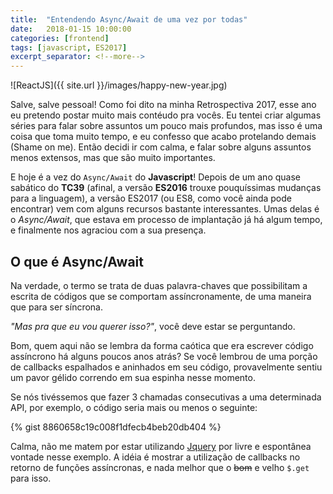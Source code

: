 ```yaml
---
title:  "Entendendo Async/Await de uma vez por todas"
date:   2018-01-15 10:00:00
categories: [frontend]
tags: [javascript, ES2017]
excerpt_separator: <!--more-->
---
```


![ReactJS]({{ site.url }}/images/happy-new-year.jpg)

Salve, salve pessoal! Como foi dito na minha Retrospectiva 2017, esse ano eu pretendo postar muito mais contéudo pra vocês. Eu tentei criar algumas séries para falar sobre assuntos um pouco mais profundos, mas isso é uma coisa que toma muito tempo, e eu confesso que acabo protelando demais (Shame on me). Então decidi ir com calma, e falar sobre alguns assuntos menos extensos, mas que são muito importantes.

E hoje é a vez do `Async/Await` do **Javascript**! Depois de um ano quase sabático do **TC39** (afinal, a versão **ES2016** trouxe pouquíssimas mudanças para a linguagem), a versão ES2017 (ou ES8, como você ainda pode encontrar) vem com alguns recursos bastante interessantes. Umas delas é o _Async/Await_, que estava em processo de implantação já há algum tempo, e finalmente nos agraciou com a sua presença.

<!--more-->

## O que é Async/Await

Na verdade, o termo se trata de duas palavra-chaves que possibilitam a escrita de códigos que se comportam assíncronamente, de uma maneira que para ser síncrona.

_"Mas pra que eu vou querer isso?"_, você deve estar se perguntando.

Bom, quem aqui não se lembra da forma caótica que era escrever código assíncrono há alguns poucos anos atrás? Se você lembrou de uma porção de callbacks espalhados e aninhados em seu código, provavelmente sentiu um pavor gélido correndo em sua espinha nesse momento.

Se nós tivéssemos que fazer 3 chamadas consecutivas a uma determinada API, por exemplo, o código seria mais ou menos o seguinte:

{% gist 8860658c19c008f1dfecb4beb20db404 %}

Calma, não me matem por estar utilizando [Jquery][jquery] por livre e espontânea vontade nesse exemplo. A idéia é mostrar a utilização de callbacks no retorno de funções assíncronas, e nada melhor que o <s>bom</s> e velho `$.get` para isso.

[jquery]: http://jquery.com
